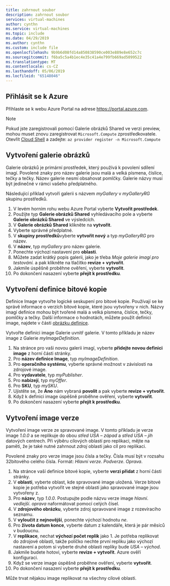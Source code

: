 ```yaml
---
title: zahrnout soubor
description: zahrnout soubor
services: virtual-machines
author: cynthn
ms.service: virtual-machines
ms.topic: include
ms.date: 04/29/2019
ms.author: cynthn
ms.custom: include file
ms.openlocfilehash: 9b9b6d08fd14a850838590ce003e889e8e652c7c
ms.sourcegitcommit: f6ba5c5a4b1ec4e35c41a4e799fb669ad5099522
ms.translationtype: MT
ms.contentlocale: cs-CZ
ms.lasthandoff: 05/06/2019
ms.locfileid: "65148046"
---
```

## <a name="sign-in-to-azure"></a>Přihlásit se k Azure 

Přihlaste se k webu Azure Portal na adrese https://portal.azure.com.

> [!NOTE]
> Pokud jste zaregistrovali pomocí Galerie obrázků Shared ve verzi preview, mohou muset znovu zaregistrovat `Microsoft.Compute` zprostředkovatele. Otevřít [Cloud Shell](https://shell.azure.com/bash) a zadejte: `az provider register -n Microsoft.Compute`

## <a name="create-an-image-gallery"></a>Vytvoření galerie obrázků

Galerie obrázků je primární prostředek, který používá k povolení sdílení imagí. Povolené znaky pro název galerie jsou malá a velká písmena, číslice, tečky a tečky. Název galerie nesmí obsahovat pomlčky.  Galerie názvy musí být jedinečné v rámci vašeho předplatného. 

Následující příklad vytvoří galerii s názvem *myGallery* v *myGalleryRG* skupinu prostředků.

1. V levém horním rohu webu Azure Portal vyberte **Vytvořit prostředek**.
1. Použijte typ **Galerie obrázků Shared** vyhledávacího pole a vyberte **Galerie obrázků Shared** ve výsledcích.
1. V **Galerie obrázků Shared** klikněte na **vytvořit**.
1. Vyberte správné předplatné.
1. V **skupiny prostředků**vyberte **vytvořit nový** a typ *myGalleryRG* pro název.
1. V **název**, typ *myGallery* pro název galerie.
1. Ponechte výchozí nastavení pro **oblasti**.
1. Můžete zadat krátký popis galerii, jako je třeba *Moje galerie imagí pro testování.* a pak klikněte na tlačítko **revize + vytvořit**.
1. Jakmile úspěšně proběhne ověření, vyberte **vytvořit**.
1. Po dokončení nasazení vyberte **přejít k prostředku**.
   
## <a name="create-an-image-definition"></a>Vytvoření definice bitové kopie 

Definice Image vytvořte logické seskupení pro bitové kopie. Používají se ke správě informace o verzích bitové kopie, které jsou vytvořeny v nich. Názvy imagí definice mohou být tvořené malá a velká písmena, číslice, tečky, pomlčky a tečky. Další informace o hodnotách, můžete použít definici image, najdete v části [obrázku definice](https://docs.microsoft.com/azure/virtual-machines/windows/shared-image-galleries#image-definitions).

Vytvořte definici image Galerie uvnitř galerie. V tomto příkladu je název image z Galerie *myImageDefinition*.

1. Na stránce pro vaši novou galerii imagí, vyberte **přidejte novou definici image** z horní části stránky. 
1. Pro **název definice Image**, typ *myImageDefinition*.
1. Pro **operačního systému**, vyberte správné možnost v závislosti na zdrojové image.
1. Pro **vydavatele**, typ *myPublisher*. 
1. Pro **nabízejí**, typ *myOffer*.
1. Pro **SKU**, typ *mySKU*.
1. Ujistěte se, že **Ano** nám vybraná **povolit** a pak vyberte **revize + vytvořit**.
1. Když k definici image úspěšně proběhne ověření, vyberte **vytvořit**.
1. Po dokončení nasazení vyberte **přejít k prostředku**.



## <a name="create-an-image-version"></a>Vytvoření image verze

Vytvoření image verze ze spravované image. V tomto příkladu je verze image *1.0.0* a se replikuje do obou *střed USA – západ* a *střed USA – jih* datových centrech. Při výběru cílových oblastí pro replikaci, mějte na paměti, že je také nutné zahrnout *zdroj* oblasti jako cíl pro replikaci.

Povolené znaky pro verze image jsou čísla a tečky. Čísla musí být v rozsahu 32bitového celého čísla. Formát: *Hlavní verze*. *Podverze*. *Oprava*.

1. Na stránce vaší definice bitové kopie, vyberte **verzi přidat** z horní části stránky.
1. V **oblasti**, vyberte oblast, kde spravované image uložená. Verze bitové kopie je potřeba vytvořit ve stejné oblasti jako spravované image jsou vytvořeny z.
1. Pro **název**, typ *1.0.0*. Postupujte podle názvu verze image *hlavní*. *vedlejší*. *oprava* naformátovat pomocí celých čísel. 
1. V **zdrojového obrázku**, vyberte zdroj spravované image z rozevíracího seznamu.
1. V **vyloučit z nejnovější**, ponechte výchozí hodnotu *ne*.
1. Pro **života datum konce**, vyberte datum z kalendáře, která je pár měsíců v budoucnu.
1. V **replikace**, nechat **výchozí počet replik** jako 1. Je potřeba replikovat do zdrojové oblasti, takže políčko nechte první repliku jako výchozí nastavení a potom si vyberte druhé oblasti repliky bude *USA – východ*.
1. Jakmile budete hotovi, vyberte **revize + vytvořit**. Azure ověří konfiguraci.
1. Když se verze image úspěšně proběhne ověření, vyberte **vytvořit**.
1. Po dokončení nasazení vyberte **přejít k prostředku**.

Může trvat nějakou image replikovat na všechny cílové oblasti.
